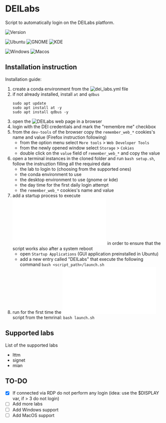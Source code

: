 # DEILabs

Script to automatically login on the DEILabs platform. 

![Version](https://img.shields.io/badge/dynamic/json?color=informational&label=Version&query=%24.version&url=https%3A%2F%2Fraw.githubusercontent.com%2Fcaligola25%2FDEILabs%2Fmain%2Fdata%2Fversion.json)

![Ubuntu](https://img.shields.io/badge/Ubuntu-partially%20supported-yellow?style=flat&logo=ubuntu)
![GNOME](https://img.shields.io/badge/GNOME-supported-success?style=flat&logo=gnome)
![KDE](https://img.shields.io/badge/KDE-supported-success?style=flat&logo=kde)

![Windows](https://img.shields.io/badge/Windows-not%20supported-critical?style=flat&logo=windows)
![Macos](https://img.shields.io/badge/MacOS-not%20supported-critical?style=flat&logo=apple)

## Installation instruction

Installation guide:
1) create a conda environment from the ![dei_labs.yml](data/dei_labs.yml) file
2) if not already installed, install `at` and `qdbus`
   ```
   sudo apt update
   sudo apt install at -y
   sudo apt install qdbus -y
   ```
3) open the ![DEILabs](https://deilabs.dei.unipd.it/) web page in a browser
4) login with the DEI credentials and mark the "remembre me" checkbox
5) from the `dev-tools` of the browser copy the `remember_web_*` cookies's name and value (Firefox instruction following)
   - from the option menu select `More tools` > `Web Developer Tools`
   - from the newly opened window select `Storage` > `Cokies`
   - double click on the `value` field of `remember_web_*` and copy the value
6) open a terminal instances in the cloned folder and run `bash setup.sh`, follow the instruztion filling all the required data
   - the lab to login to (choosing from the supported ones)
   - the conda environment to use
   - the desktop environment to use (gnome or kde)
   - the day time for the first daily login attempt
   - the `remember_web_*` cookies's name and value
7) add a startup process to execute ![launch.sh](launch.sh) in order to ensure that the script works also after a system reboot
   - open `Startup Applications` (GUI application preinstalled in Ubuntu)
   - add a new entry called "DEILabs" that execute the following command `bash <script_path>/launch.sh`
8) run for the first time the ![launch.sh](launch.sh) script from the temrinal: `bash launch.sh`

## Supported labs

List of the supported labs
* lttm
* signet
* mian

## TO-DO

- [x] If connected via RDP do not perform any login (idea: use the $DISPLAY var, if > 3 do not login)
- [ ] Add more labs
- [ ] Add Windows support
- [ ] Add MacOS support
